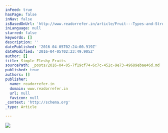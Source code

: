```yaml
---
inFeed: true
hasPage: false
inNav: false
isBasedOnUrl: 'http://www.readorrefer.in/article/Fruit---Types-and-Structure-of-fruit_919/'
inLanguage: null
starred: false
keywords: []
description: ''
datePublished: '2016-04-05T02:24:00.919Z'
dateModified: '2016-04-05T02:23:49.905Z'
author: []
title: Simple Fleshy Fruits
sourcePath: _posts/2016-04-05-7f19cf74-6c7c-452c-9e73-49689ebae46d.md
published: true
authors: []
publisher:
  name: readorrefer.in
  domain: www.readorrefer.in
  url: null
  favicon: null
_context: 'http://schema.org'
_type: Article

---
```

![](http://www.readorrefer.in/media/article/article8ujixaajradorrefer11.jpg)
